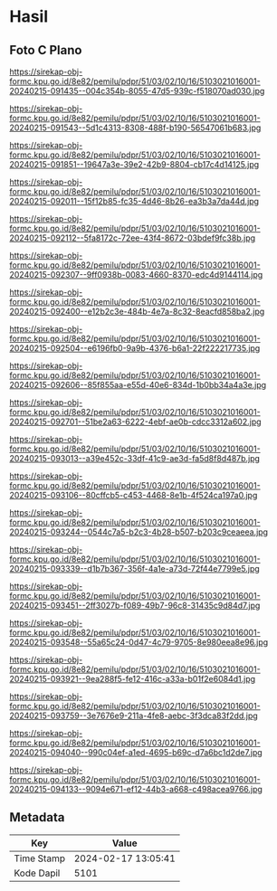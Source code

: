# Hasil

## Foto C Plano

https://sirekap-obj-formc.kpu.go.id/8e82/pemilu/pdpr/51/03/02/10/16/5103021016001-20240215-091435--004c354b-8055-47d5-939c-f518070ad030.jpg

https://sirekap-obj-formc.kpu.go.id/8e82/pemilu/pdpr/51/03/02/10/16/5103021016001-20240215-091543--5d1c4313-8308-488f-b190-56547061b683.jpg

https://sirekap-obj-formc.kpu.go.id/8e82/pemilu/pdpr/51/03/02/10/16/5103021016001-20240215-091851--19647a3e-39e2-42b9-8804-cb17c4d14125.jpg

https://sirekap-obj-formc.kpu.go.id/8e82/pemilu/pdpr/51/03/02/10/16/5103021016001-20240215-092011--15f12b85-fc35-4d46-8b26-ea3b3a7da44d.jpg

https://sirekap-obj-formc.kpu.go.id/8e82/pemilu/pdpr/51/03/02/10/16/5103021016001-20240215-092112--5fa8172c-72ee-43f4-8672-03bdef9fc38b.jpg

https://sirekap-obj-formc.kpu.go.id/8e82/pemilu/pdpr/51/03/02/10/16/5103021016001-20240215-092307--9ff0938b-0083-4660-8370-edc4d9144114.jpg

https://sirekap-obj-formc.kpu.go.id/8e82/pemilu/pdpr/51/03/02/10/16/5103021016001-20240215-092400--e12b2c3e-484b-4e7a-8c32-8eacfd858ba2.jpg

https://sirekap-obj-formc.kpu.go.id/8e82/pemilu/pdpr/51/03/02/10/16/5103021016001-20240215-092504--e6196fb0-9a9b-4376-b6a1-22f222217735.jpg

https://sirekap-obj-formc.kpu.go.id/8e82/pemilu/pdpr/51/03/02/10/16/5103021016001-20240215-092606--85f855aa-e55d-40e6-834d-1b0bb34a4a3e.jpg

https://sirekap-obj-formc.kpu.go.id/8e82/pemilu/pdpr/51/03/02/10/16/5103021016001-20240215-092701--51be2a63-6222-4ebf-ae0b-cdcc3312a602.jpg

https://sirekap-obj-formc.kpu.go.id/8e82/pemilu/pdpr/51/03/02/10/16/5103021016001-20240215-093013--a39e452c-33df-41c9-ae3d-fa5d8f8d487b.jpg

https://sirekap-obj-formc.kpu.go.id/8e82/pemilu/pdpr/51/03/02/10/16/5103021016001-20240215-093106--80cffcb5-c453-4468-8e1b-4f524ca197a0.jpg

https://sirekap-obj-formc.kpu.go.id/8e82/pemilu/pdpr/51/03/02/10/16/5103021016001-20240215-093244--0544c7a5-b2c3-4b28-b507-b203c9ceaeea.jpg

https://sirekap-obj-formc.kpu.go.id/8e82/pemilu/pdpr/51/03/02/10/16/5103021016001-20240215-093339--d1b7b367-356f-4a1e-a73d-72f44e7799e5.jpg

https://sirekap-obj-formc.kpu.go.id/8e82/pemilu/pdpr/51/03/02/10/16/5103021016001-20240215-093451--2ff3027b-f089-49b7-96c8-31435c9d84d7.jpg

https://sirekap-obj-formc.kpu.go.id/8e82/pemilu/pdpr/51/03/02/10/16/5103021016001-20240215-093548--55a65c24-0d47-4c79-9705-8e980eea8e96.jpg

https://sirekap-obj-formc.kpu.go.id/8e82/pemilu/pdpr/51/03/02/10/16/5103021016001-20240215-093921--9ea288f5-fe12-416c-a33a-b01f2e6084d1.jpg

https://sirekap-obj-formc.kpu.go.id/8e82/pemilu/pdpr/51/03/02/10/16/5103021016001-20240215-093759--3e7676e9-211a-4fe8-aebc-3f3dca83f2dd.jpg

https://sirekap-obj-formc.kpu.go.id/8e82/pemilu/pdpr/51/03/02/10/16/5103021016001-20240215-094040--990c04ef-a1ed-4695-b69c-d7a6bc1d2de7.jpg

https://sirekap-obj-formc.kpu.go.id/8e82/pemilu/pdpr/51/03/02/10/16/5103021016001-20240215-094133--9094e671-ef12-44b3-a668-c498acea9766.jpg


## Metadata

| Key        | Value               |
| ---------- | ------------------- |
| Time Stamp | 2024-02-17 13:05:41 |
| Kode Dapil | 5101                |



